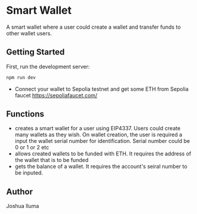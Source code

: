 # Smart Wallet

A smart wallet where a user could create a wallet and transfer funds to other wallet users.
## Getting Started

First, run the development server:

```bash
npm run dev
```
* Connect your wallet to Sepolia testnet and get some ETH from Sepolia faucet https://sepoliafaucet.com/
## Functions
- creates a smart wallet for a user using EIP4337. Users could create many wallets as they wish. On wallet creation, the user is required a input the wallet serial number for identification. Serial number could be 0 or 1 or 2 etc
- allows created wallets to be funded with ETH. It requires the address of the wallet that is to be funded
- gets the balance of a wallet. It requires the account's seiral number to be inputed.

## Author
Joshua Iluma